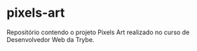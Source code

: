 # pixels-art
Repositório contendo o projeto Pixels Art realizado no curso de Desenvolvedor Web da Trybe.

